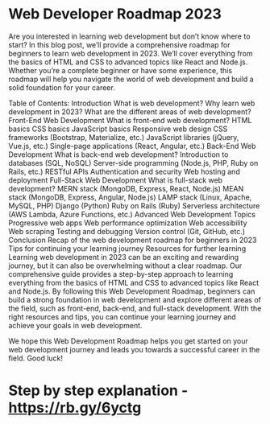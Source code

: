 #                                                                 Web Developer Roadmap 2023

Are you interested in learning web development but don’t know where to start? In this blog post, we’ll provide a comprehensive roadmap for beginners to learn web development in 2023. We’ll cover everything from the basics of HTML and CSS to advanced topics like React and Node.js. Whether you’re a complete beginner or have some experience, this roadmap will help you navigate the world of web development and build a solid foundation for your career.

Table of Contents:
Introduction
What is web development?
Why learn web development in 2023?
What are the different areas of web development?
Front-End Web Development
What is front-end web development?
HTML basics
CSS basics
JavaScript basics
Responsive web design
CSS frameworks (Bootstrap, Materialize, etc.)
JavaScript libraries (jQuery, Vue.js, etc.)
Single-page applications (React, Angular, etc.)
Back-End Web Development
What is back-end web development?
Introduction to databases (SQL, NoSQL)
Server-side programming (Node.js, PHP, Ruby on Rails, etc.)
RESTful APIs
Authentication and security
Web hosting and deployment
Full-Stack Web Development
What is full-stack web development?
MERN stack (MongoDB, Express, React, Node.js)
MEAN stack (MongoDB, Express, Angular, Node.js)
LAMP stack (Linux, Apache, MySQL, PHP)
Django (Python)
Ruby on Rails (Ruby)
Serverless architecture (AWS Lambda, Azure Functions, etc.)
Advanced Web Development Topics
Progressive web apps
Web performance optimization
Web accessibility
Web scraping
Testing and debugging
Version control (Git, GitHub, etc.)
Conclusion
Recap of the web development roadmap for beginners in 2023
Tips for continuing your learning journey
Resources for further learning
Learning web development in 2023 can be an exciting and rewarding journey, but it can also be overwhelming without a clear roadmap. Our comprehensive guide provides a step-by-step approach to learning everything from the basics of HTML and CSS to advanced topics like React and Node.js. By following this Web Development Roadmap, beginners can build a strong foundation in web development and explore different areas of the field, such as front-end, back-end, and full-stack development. With the right resources and tips, you can continue your learning journey and achieve your goals in web development.

We hope this Web Development Roadmap helps you get started on your web development journey and leads you towards a successful career in the field. Good luck!

# Step by step explanation - https://rb.gy/6yctg



